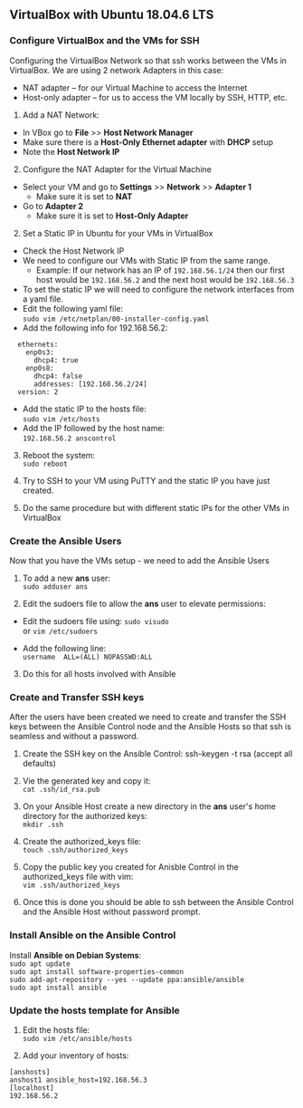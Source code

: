 ## VirtualBox with Ubuntu 18.04.6 LTS
### Configure VirtualBox and the VMs for SSH
Configuring the VirtualBox Network so that ssh works between the VMs in VirtualBox.
We are using 2 network Adapters in this case:
* NAT adapter – for our Virtual Machine to access the Internet
* Host-only adapter – for us to access the VM locally by SSH, HTTP, etc.

1. Add a NAT Network:<br>
* In VBox go to **File** >> **Host Network Manager**
* Make sure there is a **Host-Only Ethernet adapter** with **DHCP** setup
* Note the **Host Network IP**
2. Configure the NAT Adapter for the Virtual Machine
* Select your VM and go to **Settings** >> **Network** >> **Adapter 1**
  * Make sure it is set to **NAT**
* Go to **Adapter 2**
  * Make sure it is set to **Host-Only Adapter**

2. Set a Static IP in Ubuntu for your VMs in VirtualBox
* Check the Host Network IP
* We need to configure our VMs with Static IP from the same range.
  * Example: If our network has an IP of ``192.168.56.1/24`` then our first host would be ``192.168.56.2`` and the next host would be ``192.168.56.3``
* To set the static IP we will need to configure the network interfaces from a yaml file.
* Edit the following yaml file:<br>
``sudo vim /etc/netplan/00-installer-config.yaml``
* Add the following info for 192.168.56.2:<br>

```network:
  ethernets:
    enp0s3:
      dhcp4: true
    enp0s8:
      dhcp4: false
      addresses: [192.168.56.2/24]
  version: 2
```


* Add the static IP to the hosts file:<br>
``sudo vim /etc/hosts``
* Add the IP followed by the host name:<br>
``192.168.56.2 anscontrol``

3. Reboot the system:<br>
``sudo reboot``

4. Try to SSH to your VM using PuTTY and the static IP you have just created.

5. Do the same procedure but with different static IPs for the other VMs in VirtualBox

### Create the Ansible Users
Now that you have the VMs setup - we need to add the Ansible Users

1. To add a new **ans** user:<br>
``sudo adduser ans``

2. Edit the sudoers file to allow the **ans** user to elevate permissions:<br>
* Edit the sudoers file using:
``sudo visudo``<br>
or
``vim /etc/sudoers``<br>

* Add the following line:<br>
``username  ALL=(ALL) NOPASSWD:ALL``<br>

3. Do this for all hosts involved with Ansible

### Create and Transfer SSH keys

After the users have been created we need to create and transfer the SSH keys between the Ansible Control node and the Ansible Hosts so that ssh is seamless and without a password.

1. Create the SSH key on the Ansible Control:
ssh-keygen -t rsa (accept all defaults)

2. Vie the generated key and copy it:<br>
``cat .ssh/id_rsa.pub``

3. On your Ansible Host create a new directory in the **ans** user's home directory for the authorized keys:<br>
``mkdir .ssh``

4. Create the authorized_keys file:<br>
``touch .ssh/authorized_keys``

5. Copy the public key you created for Anisble Control in the authorized_keys file with vim:<br>
``vim .ssh/authorized_keys``

6. Once this is done you should be able to ssh between the Ansible Control and the Ansible Host without password prompt.

### Install Ansible on the Ansible Control

Install **Ansible on Debian Systems**:<br>
``sudo apt update``<br>
``sudo apt install software-properties-common``<br>
``sudo add-apt-repository --yes --update ppa:ansible/ansible``<br>
``sudo apt install ansible``<br>

### Update the hosts template for Ansible

1. Edit the hosts file:<br>
``sudo vim /etc/ansible/hosts``

2. Add your inventory of hosts:<br>

```
[anshosts]
anshost1 ansible_host=192.168.56.3
[localhost]
192.168.56.2
```
